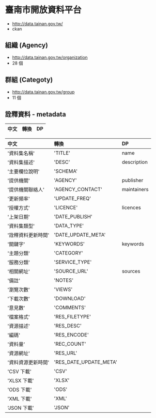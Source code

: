 # 臺南市開放資料平台

- http://data.tainan.gov.tw/
- ckan

## 組織 (Agency)
- http://data.tainan.gov.tw/organization
- 28 個

## 群組 (Categoty)
- http://data.tainan.gov.tw/group
- 11 個

## 詮釋資料 - metadata
| 中文 | 轉換 | DP |
| :---- | :---- | :---- |















| 中文 | 轉換 | DP |
| :---- | :---- | :---- |
| '資料集名稱' | 'TITLE' | name | 
| '資料集描述'| 'DESC' | description
| '主要欄位說明'| 'SCHEMA'|
| '提供機關'| 'AGENCY'| publisher
| '提供機關聯絡人'| 'AGENCY_CONTACT'| maintainers
| '更新頻率'| 'UPDATE_FREQ'|
| '授權方式'| 'LICENCE' | licences
| '上架日期'| 'DATE_PUBLISH'|
| '資料集類型'| 'DATA_TYPE'|
| '詮釋資料更新時間'| 'DATE_UPDATE_META'|
| '關鍵字'| 'KEYWORDS'| keywords
| '主題分類'| 'CATEGORY'|
| '服務分類'| 'SERVICE_TYPE'|
| '相關網址'| 'SOURCE_URL'| sources
| '備註'| 'NOTES'|
| '瀏覽次數'| 'VIEWS'|
| '下載次數'| 'DOWNLOAD'|
| '意見數'| 'COMMENTS'|
| '檔案格式'| 'RES_FILETYPE'|
| '資源描述'| 'RES_DESC'|
| '編碼'| 'RES_ENCODE'|
| '資料量'| 'REC_COUNT'|
| '資源網址'| 'RES_URL'|
| '資料資源更新時間'| 'RES_DATE_UPDATE_META'|
| 'CSV 下載'| 'CSV'|
| 'XLSX 下載'| 'XLSX'|
| 'ODS 下載'| 'ODS'|
| 'XML 下載'| 'XML'|
| 'JSON 下載'| 'JSON'|